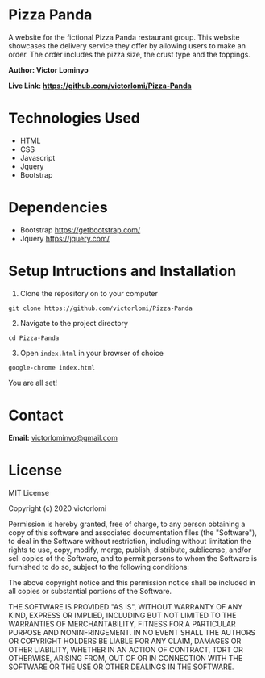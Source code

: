 # Pizza Panda
A website for the fictional Pizza Panda restaurant group. This website showcases the delivery service they offer by allowing users to make an order. The order includes the pizza size, the crust type and the toppings.

**Author: Victor Lominyo**

**Live Link: https://github.com/victorlomi/Pizza-Panda**

Technologies Used
=
- HTML
- CSS
- Javascript
- Jquery
- Bootstrap

Dependencies
=
- Bootstrap
https://getbootstrap.com/
- Jquery 
https://jquery.com/

Setup Intructions and Installation
=
1. Clone the repository on to your computer

```
git clone https://github.com/victorlomi/Pizza-Panda
```

2. Navigate to the project directory 

```
cd Pizza-Panda
```

3. Open `index.html` in your browser of choice

```
google-chrome index.html
``` 

You are all set!

Contact
=
**Email:** victorlominyo@gmail.com

License
=
MIT License

Copyright (c) 2020 victorlomi

Permission is hereby granted, free of charge, to any person obtaining a copy
of this software and associated documentation files (the "Software"), to deal
in the Software without restriction, including without limitation the rights
to use, copy, modify, merge, publish, distribute, sublicense, and/or sell
copies of the Software, and to permit persons to whom the Software is
furnished to do so, subject to the following conditions:

The above copyright notice and this permission notice shall be included in all
copies or substantial portions of the Software.

THE SOFTWARE IS PROVIDED "AS IS", WITHOUT WARRANTY OF ANY KIND, EXPRESS OR
IMPLIED, INCLUDING BUT NOT LIMITED TO THE WARRANTIES OF MERCHANTABILITY,
FITNESS FOR A PARTICULAR PURPOSE AND NONINFRINGEMENT. IN NO EVENT SHALL THE
AUTHORS OR COPYRIGHT HOLDERS BE LIABLE FOR ANY CLAIM, DAMAGES OR OTHER
LIABILITY, WHETHER IN AN ACTION OF CONTRACT, TORT OR OTHERWISE, ARISING FROM,
OUT OF OR IN CONNECTION WITH THE SOFTWARE OR THE USE OR OTHER DEALINGS IN THE
SOFTWARE.